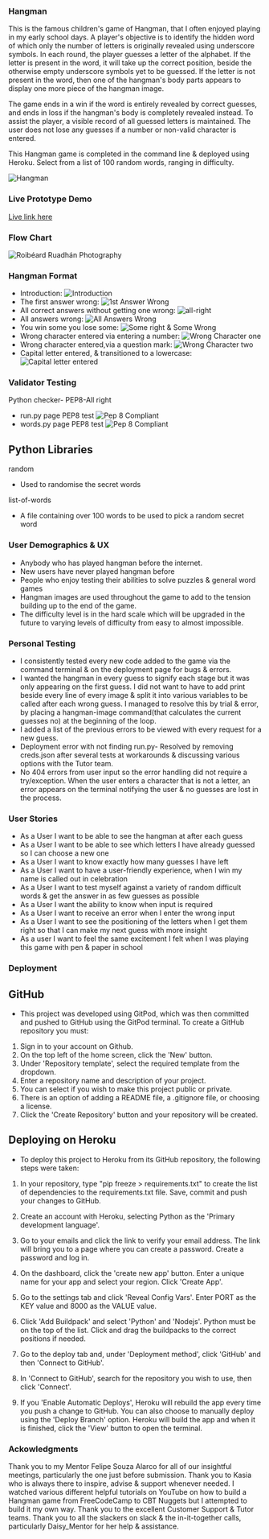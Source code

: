 ### Hangman 
This is the famous children's game of Hangman, that I often enjoyed playing in my early school days. A player's objective is 
to identify the hidden word of which only the number of letters is originally revealed using underscore symbols. In each 
round, the player guesses a letter of the alphabet. If the letter is present in the word, it will take up 
the correct position, beside the otherwise empty underscore symbols yet to be guessed. If the letter is not present in the word, then one of the hangman's body parts appears to display one more piece of the hangman image. 

The game ends in a win if the word is entirely revealed by correct guesses, and ends in loss if the hangman's body is 
completely revealed instead. To assist the player, a visible record of all guessed letters is maintained. The user does 
not lose any guesses if a number or non-valid character is entered.

This Hangman game is completed in the command line & deployed using Heroku.
Select from a list of 100 random words, ranging in difficulty.

![Hangman](images/responsive.png)  

### Live Prototype Demo
[Live link here](https://hangman-new.herokuapp.com/)

### Flow Chart
![Roibéard Ruadhán Photography](images/flow-diagram.jpg) 

### Hangman Format
- Introduction:
![Introduction](images/name-request.jpg) 
- The first answer wrong:
![1st Answer Wrong](images/1st-answer-wrong.jpg) 
- All correct answers without getting one wrong:
![all-right](images/all-right.jpg) 
- All answers wrong:
![All Answers Wrong](images/all-answers-wrong.jpg) 
- You win some you lose some:
![Some right & Some Wrong](images/some-right-some-wrong.jpg) 
- Wrong character entered via entering a number:
![Wrong Character one](images/num-entered.jpg)
- Wrong character entered,via a question mark:
![Wrong Character two](images/question.jpg)
- Capital letter entered, & transitioned to a lowercase:
![Capital letter entered](images/capital-letter.jpg)

### Validator Testing
Python checker- PEP8-All right
- run.py page PEP8 test
![Pep 8 Compliant](images/run.py-pep8.jpg)
- words.py page PEP8 test
![Pep 8 Compliant](images/words.py-pep8.jpg)

## Python Libraries
random
- Used to randomise the secret words

list-of-words
- A file containing over 100 words to be used to pick a random secret word

### User Demographics & UX
- Anybody who has played hangman before the internet.
- New users have never played hangman before
- People who enjoy testing their abilities to solve puzzles & general word games
- Hangman images are used throughout the game to add to the tension building up to the end of the game.
- The difficulty level is in the hard scale which will be upgraded in the future to varying levels of difficulty from easy to almost impossible.

### Personal Testing
- I consistently tested every new code added to the game via the command terminal & on the deployment page for bugs & errors.
- I wanted the hangman in every guess to signify each stage but it was only appearing on the first guess. I did not want to
have to add print beside every line of every image & split it into various variables to be called after each wrong guess. 
I managed to resolve this by trial & error, by placing a hangman-image command(that calculates the current guesses no) at the beginning of the loop.
- I added a list of the previous errors to be viewed with every request for a new guess.
- Deployment error with not finding run.py- Resolved by removing creds.json after several tests at workarounds & discussing various options with the Tutor team.
- No 404 errors from user input so the error handling did not require a try/exception. When the user enters a character that is not a letter,
an error appears on the terminal notifying the user & no guesses are lost in the process.

### User Stories 
- As a User I want to be able to see the hangman at after each guess
- As a User I want to be able to see which letters I have already guessed so I can choose a new one
- As a User I want to know exactly how many guesses I have left
- As a User I want to have a user-friendly experience, when I win my name is called out in celebration
- As a User I want to test myself against a variety of random difficult words & get the answer in as few guesses as possible
- As a User I want the ability to know when input is required
- As a User I want to receive an error when I enter the wrong input
- As a User I want to see the positioning of the letters when I get them right so that I can make my next guess with more insight
- As a user I want to feel the same excitement I felt when I was playing this game with pen & paper in school

### Deployment
## GitHub
- This project was developed using GitPod, which was then committed and pushed to GitHub using the GitPod terminal. To create a GitHub repository you must:

1. Sign in to your account on Github.
2. On the top left of the home screen, click the 'New' button.
3. Under 'Repository template', select the required template from the dropdown.
4. Enter a repository name and description of your project.
5. You can select if you wish to make this project public or private.
6. There is an option of adding a README file, a .gitignore file, or choosing a license.
7. Click the 'Create Repository' button and your repository will be created.

## Deploying on Heroku
- To deploy this project to Heroku from its GitHub repository, the following steps were taken:

1. In your repository, type "pip freeze > requirements.txt" to create the list of dependencies to the requirements.txt file. Save, commit and push your changes to GitHub.

2. Create an account with Heroku, selecting Python as the 'Primary development language'.

3. Go to your emails and click the link to verify your email address. The link will bring you to a page where you can create a password. Create a password and log in.

4. On the dashboard, click the 'create new app' button. Enter a unique name for your app and select your region. Click 'Create App'.

5. Go to the settings tab and click 'Reveal Config Vars'. Enter PORT as the KEY value and 8000 as the VALUE value.

6. Click 'Add Buildpack' and select 'Python' and 'Nodejs'. Python must be on the top of the list. Click and drag the buildpacks to the correct positions if needed.

7. Go to the deploy tab and, under 'Deployment method', click 'GitHub' and then 'Connect to GitHub'.

8. In 'Connect to GitHub', search for the repository you wish to use, then click 'Connect'.

9. If you 'Enable Automatic Deploys', Heroku will rebuild the app every time you push a change to GitHub. You can also choose to manually deploy using the 'Deploy Branch' option. Heroku will build the app and when it is finished, click the 'View' button to open the terminal.

### Ackowledgments
Thank you to my Mentor Felipe Souza Alarco for all of our insightful meetings, particularly the one just before submission.
Thank you to Kasia who is always there to inspire, advise & support whenever needed.
I watched various different helpful tutorials on YouTube on how to build a Hangman game from FreeCodeCamp to CBT Nuggets but I attempted to build it my own way.
Thank you to the excellent Customer Support & Tutor teams. Thank you to all the slackers on slack & the in-it-together calls, particularly Daisy_Mentor for her help & assistance.